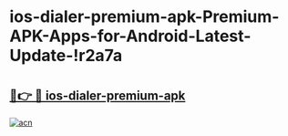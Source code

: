 # ios-dialer-premium-apk-Premium-APK-Apps-for-Android-Latest-Update-!r2a7a

# <h2><a href="https://6ymwue.esa.edu.pl?title=ios-dialer-premium-apk&ref=r2a7a">🔗👉 🔴 ios-dialer-premium-apk</a></h2>

[![acn](https://github.com/user-attachments/assets/0f9c940e-d8b0-45ae-aac7-cd30a18b3e1c)](https://6ymwue.esa.edu.pl?title=ios-dialer-premium-apk&ref=r2a7a)

